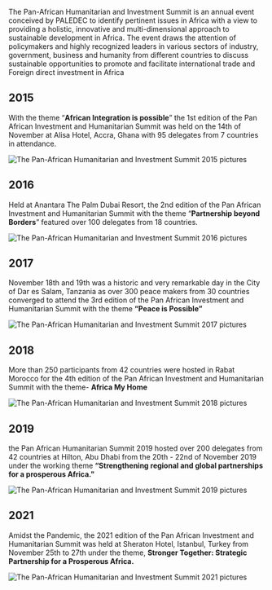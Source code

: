 The Pan-African Humanitarian and Investment Summit is an annual event conceived by PALEDEC to identify pertinent issues in Africa with a view to providing a holistic, innovative and multi-dimensional approach to sustainable development in Africa. The event draws the attention of policymakers and highly recognized leaders in various sectors of industry, government, business and humanity from different countries to discuss sustainable opportunities to promote and facilitate international trade and Foreign direct investment in Africa

## 2015

With the theme “**African Integration is possible**” the 1st edition of the Pan African Investment and Humanitarian Summit was held on the 14th of November at Alisa Hotel, Accra, Ghana with 95 delegates from 7 countries in attendance. 

![The Pan-African Humanitarian and Investment Summit 2015 pictures](/img/2015.png "PAHISA 2015")

## 2016

Held at Anantara The Palm Dubai Resort, the 2nd edition of the Pan African Investment and Humanitarian Summit with the theme “**Partnership beyond Borders**” featured over 100 delegates from 18 countries.

![The Pan-African Humanitarian and Investment Summit 2016 pictures](/img/2016.png "PAHISA 2016")

## 2017

November 18th and 19th was a historic and very remarkable day in the City of Dar es Salam, Tanzania as over 300 peace makers from 30 countries converged to attend the 3rd edition of the Pan African Investment and Humanitarian Summit with the theme **“Peace is Possible”** 

![The Pan-African Humanitarian and Investment Summit 2017 pictures](/img/2017.png "PAHISA 2017")

## 2018

More than 250 participants from 42 countries were hosted in Rabat Morocco for the 4th edition of the Pan African Investment and Humanitarian Summit with the theme- **Africa My Home**

![The Pan-African Humanitarian and Investment Summit 2018 pictures](/img/2018.png "PAHISA 2018")

## 2019

the Pan African Humanitarian Summit 2019 hosted over 200 delegates from 42 countries at Hilton, Abu Dhabi from the 20th - 22nd of November 2019 under the working theme **“Strengthening regional and global partnerships for a prosperous Africa."**

![The Pan-African Humanitarian and Investment Summit 2019 pictures](/img/2019.png "PAHISA 2019")

## 2021

Amidst the Pandemic, the 2021 edition of the Pan African Investment and Humanitarian Summit was held at Sheraton Hotel, Istanbul, Turkey from November 25th to 27th under the theme, **Stronger Together: Strategic Partnership for a Prosperous Africa.** 

![The Pan-African Humanitarian and Investment Summit 2021 pictures](/img/abt2.jpg "PAHISA 2021")